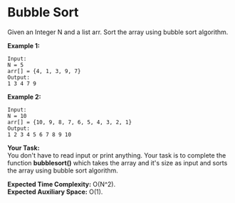 # Bubble Sort
Given an Integer N and a list arr. Sort the array using bubble sort algorithm.

**Example 1:**
```
Input: 
N = 5
arr[] = {4, 1, 3, 9, 7}
Output: 
1 3 4 7 9
```
**Example 2:**
```
Input:
N = 10 
arr[] = {10, 9, 8, 7, 6, 5, 4, 3, 2, 1}
Output: 
1 2 3 4 5 6 7 8 9 10
```
**Your Task:**<br> 
You don't have to read input or print anything. Your task is to complete the function **bubblesort()** which takes the array and it's size as input and sorts the array using bubble sort algorithm.

**Expected Time Complexity:** O(N^2).<br>
**Expected Auxiliary Space:** O(1).
